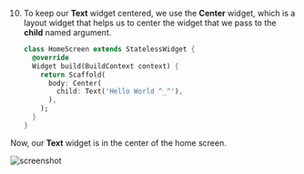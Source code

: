10. To keep our **Text** widget centered, we use the **Center** widget, which is a layout widget that helps us to center the widget that we pass to the **child** named argument.

    ```dart
    class HomeScreen extends StatelessWidget {
      @override
      Widget build(BuildContext context) {
        return Scaffold(
          body: Center(
            child: Text('Hello World ^_^'),
          ),
        );
      }
    }
    ```

Now, our **Text** widget is in the center of the home screen.

![screenshot](https://lh6.googleusercontent.com/5COK5Fohnffrja6KfROwIHtUZm6BG5UmUHiZViwt_-zIWbZ7DqyjZAbk1lKWWl-MqUjnLPtS1GuBi118B9ZJO7bFJG68oIFUQw6_l_GhpYGdy1xGWawKn5VVNj8DYDGXZf1d9vSV)
